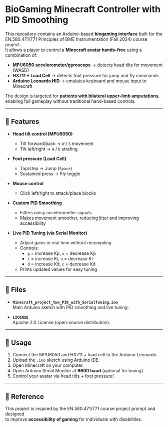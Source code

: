 # BioGaming Minecraft Controller with PID Smoothing

This repository contains an Arduino-based **biogaming interface** built for the  
EN.580.471/771 Principles of BME Instrumentation (Fall 2024) course project.  
It allows a player to control a **Minecraft avatar hands-free** using a combination of:

- **MPU6050 accelerometer/gyroscope** → detects head tilts for movement (WASD)
- **HX711 + Load Cell** → detects foot pressure for jump and fly commands
- **Arduino Leonardo HID** → emulates keyboard and mouse input to Minecraft

The design is targeted for **patients with bilateral upper-limb amputations**,  
enabling full gameplay without traditional hand-based controls.

---

## 🔧 Features
- **Head tilt control (MPU6050)**  
  - Tilt forward/back → `W` / `S` movement  
  - Tilt left/right → `A` / `D` strafing  

- **Foot pressure (Load Cell)**  
  - Tap/step → Jump (`Space`)  
  - Sustained press → Fly toggle  

- **Mouse control**  
  - Click left/right to attack/place blocks  

- **Custom PID Smoothing**  
  - Filters noisy accelerometer signals  
  - Makes movement smoother, reducing jitter and improving accessibility  

- **Live PID Tuning (via Serial Monitor)**  
  - Adjust gains in real time without recompiling  
  - Controls:  
    - `p` = increase Kp, `o` = decrease Kp  
    - `i` = increase Ki, `u` = decrease Ki  
    - `d` = increase Kd, `c` = decrease Kd  
  - Prints updated values for easy tuning  

---

## 📂 Files
- **`Minecraft_project_two_PID_with_SerialTuning.ino`**  
  Main Arduino sketch with PID smoothing and live tuning.  

- **`LICENSE`**  
  Apache 2.0 License (open-source distribution).  

---

## 🚀 Usage
1. Connect the MPU6050 and HX711 + load cell to the Arduino Leonardo.  
2. Upload the `.ino` sketch using Arduino IDE.  
3. Open Minecraft on your computer.  
4. Open Arduino Serial Monitor at **9600 baud** (optional for tuning).  
5. Control your avatar via head tilts + foot pressure!  

---

## 📖 Reference
This project is inspired by the EN.580.471/771 course project prompt and designed  
to improve **accessibility of gaming** for individuals with disabilities. 
